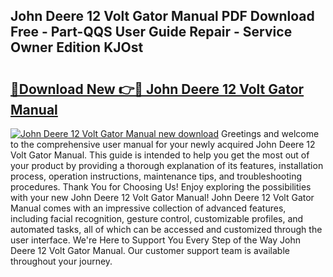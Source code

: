## John Deere 12 Volt Gator Manual PDF Download Free - Part-QQS User Guide Repair - Service Owner Edition KJOst

# <h2><a href="http://bc92292.oget.top/?id=John+Deere+12+Volt+Gator+Manual">🔗Download New 👉🔴 John Deere 12 Volt Gator Manual</a></h2>

[![John Deere 12 Volt Gator Manual new download](https://i.imgur.com/5g1atiW.png)](http://bc92292.oget.top/?id=John+Deere+12+Volt+Gator+Manual)
Greetings and welcome to the comprehensive user manual for your newly acquired John Deere 12 Volt Gator Manual. This guide is intended to help you get the most out of your product by providing a thorough explanation of its features, installation process, operation instructions, maintenance tips, and troubleshooting procedures. Thank You for Choosing Us! Enjoy exploring the possibilities with your new John Deere 12 Volt Gator Manual! John Deere 12 Volt Gator Manual comes with an impressive collection of advanced features, including facial recognition, gesture control, customizable profiles, and automated tasks, all of which can be accessed and customized through the user interface. We're Here to Support You Every Step of the Way John Deere 12 Volt Gator Manual. Our customer support team is available throughout your journey.
